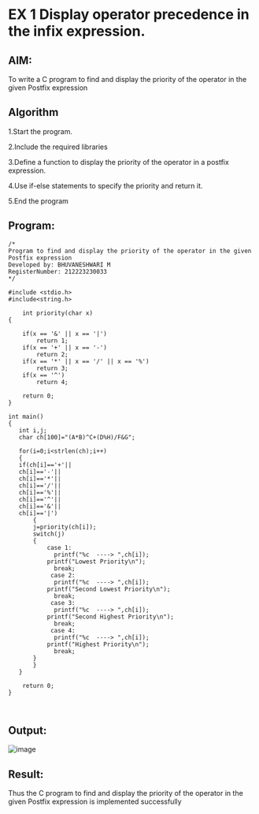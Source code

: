 # EX 1 Display operator precedence in the infix expression.

## AIM:
To write a C program to find and display the priority of the operator in the given Postfix expression

## Algorithm
1.Start the program.

2.Include the required libraries

3.Define a function to display the priority of the operator in a postfix expression.

4.Use if-else statements to specify the priority and return it.

5.End the program 

## Program:
```
/*
Program to find and display the priority of the operator in the given Postfix expression
Developed by: BHUVANESHWARI M
RegisterNumber: 212223230033 
*/

#include <stdio.h>
#include<string.h>

    int priority(char x)
{
    
    if(x == '&' || x == '|')
        return 1;
    if(x == '+' || x == '-')
        return 2;
    if(x == '*' || x == '/' || x == '%')
        return 3;
    if(x == '^')
        return 4;
        
    return 0;
}

int main()
{
   int i,j;
   char ch[100]="(A*B)^C+(D%H)/F&G";
   
   for(i=0;i<strlen(ch);i++)
   {
   if(ch[i]=='+'||
   ch[i]=='-'||
   ch[i]=='*'||
   ch[i]=='/'||
   ch[i]=='%'||
   ch[i]=='^'||
   ch[i]=='&'||
   ch[i]=='|')
       {
       j=priority(ch[i]);
       switch(j)
       {
           case 1:
             printf("%c  ----> ",ch[i]);
           printf("Lowest Priority\n");
             break;
            case 2:
             printf("%c  ----> ",ch[i]);
           printf("Second Lowest Priority\n");
             break;
            case 3:
             printf("%c  ----> ",ch[i]);
           printf("Second Highest Priority\n"); 
             break;
            case 4:
             printf("%c  ----> ",ch[i]);
           printf("Highest Priority\n");
             break;
       }
       }
   }
   
    return 0;
}

   

```

## Output:

![image](https://github.com/user-attachments/assets/1db362d4-f866-430f-96c9-01769f23a7ce)


## Result:
Thus the C program to find and display the priority of the operator in the given Postfix expression is implemented successfully
